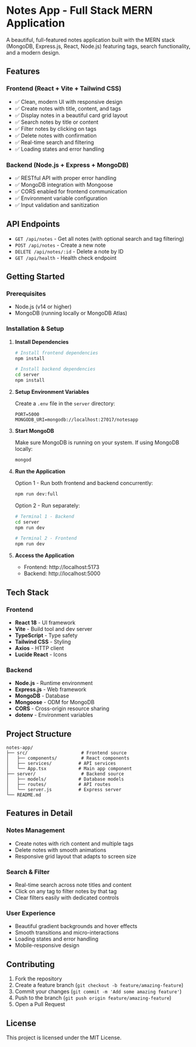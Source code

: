 # Notes App - Full Stack MERN Application

A beautiful, full-featured notes application built with the MERN stack (MongoDB, Express.js, React, Node.js) featuring tags, search functionality, and a modern design.

## Features

### Frontend (React + Vite + Tailwind CSS)
- ✅ Clean, modern UI with responsive design
- ✅ Create notes with title, content, and tags
- ✅ Display notes in a beautiful card grid layout
- ✅ Search notes by title or content
- ✅ Filter notes by clicking on tags
- ✅ Delete notes with confirmation
- ✅ Real-time search and filtering
- ✅ Loading states and error handling

### Backend (Node.js + Express + MongoDB)
- ✅ RESTful API with proper error handling
- ✅ MongoDB integration with Mongoose
- ✅ CORS enabled for frontend communication
- ✅ Environment variable configuration
- ✅ Input validation and sanitization

## API Endpoints

- `GET /api/notes` - Get all notes (with optional search and tag filtering)
- `POST /api/notes` - Create a new note
- `DELETE /api/notes/:id` - Delete a note by ID
- `GET /api/health` - Health check endpoint

## Getting Started

### Prerequisites
- Node.js (v14 or higher)
- MongoDB (running locally or MongoDB Atlas)

### Installation & Setup

1. **Install Dependencies**
   ```bash
   # Install frontend dependencies
   npm install
   
   # Install backend dependencies
   cd server
   npm install
   ```

2. **Setup Environment Variables**
   
   Create a `.env` file in the `server` directory:
   ```
   PORT=5000
   MONGODB_URI=mongodb://localhost:27017/notesapp
   ```

3. **Start MongoDB**
   
   Make sure MongoDB is running on your system. If using MongoDB locally:
   ```bash
   mongod
   ```

4. **Run the Application**
   
   Option 1 - Run both frontend and backend concurrently:
   ```bash
   npm run dev:full
   ```
   
   Option 2 - Run separately:
   ```bash
   # Terminal 1 - Backend
   cd server
   npm run dev
   
   # Terminal 2 - Frontend
   npm run dev
   ```

5. **Access the Application**
   - Frontend: http://localhost:5173
   - Backend: http://localhost:5000

## Tech Stack

### Frontend
- **React 18** - UI framework
- **Vite** - Build tool and dev server
- **TypeScript** - Type safety
- **Tailwind CSS** - Styling
- **Axios** - HTTP client
- **Lucide React** - Icons

### Backend
- **Node.js** - Runtime environment
- **Express.js** - Web framework
- **MongoDB** - Database
- **Mongoose** - ODM for MongoDB
- **CORS** - Cross-origin resource sharing
- **dotenv** - Environment variables

## Project Structure

```
notes-app/
├── src/                    # Frontend source
│   ├── components/         # React components
│   ├── services/          # API services
│   └── App.tsx            # Main app component
├── server/                 # Backend source
│   ├── models/            # Database models
│   ├── routes/            # API routes
│   └── server.js          # Express server
└── README.md
```

## Features in Detail

### Notes Management
- Create notes with rich content and multiple tags
- Delete notes with smooth animations
- Responsive grid layout that adapts to screen size

### Search & Filter
- Real-time search across note titles and content
- Click on any tag to filter notes by that tag
- Clear filters easily with dedicated controls

### User Experience
- Beautiful gradient backgrounds and hover effects
- Smooth transitions and micro-interactions
- Loading states and error handling
- Mobile-responsive design

## Contributing

1. Fork the repository
2. Create a feature branch (`git checkout -b feature/amazing-feature`)
3. Commit your changes (`git commit -m 'Add some amazing feature'`)
4. Push to the branch (`git push origin feature/amazing-feature`)
5. Open a Pull Request

## License

This project is licensed under the MIT License.